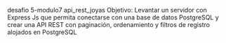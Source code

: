 desafio 5-modulo7 api_rest_joyas
Objetivo: Levantar un servidor con Express Js que permita conectarse con una base de datos PostgreSQL y crear una API REST con paginación, ordenamiento y filtros de registro alojados en PostgreSQL